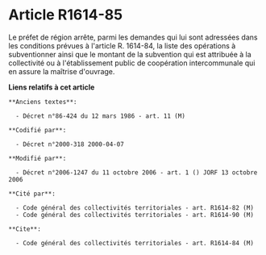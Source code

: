 # Article R1614-85

Le préfet de région arrête, parmi les demandes qui lui sont adressées dans les conditions prévues à l'article R. 1614-84, la
liste des opérations à subventionner ainsi que le montant de la subvention qui est attribuée à la collectivité ou à
l'établissement public de coopération intercommunale qui en assure la maîtrise d'ouvrage.

**Liens relatifs à cet article**

	**Anciens textes**:

	  - Décret n°86-424 du 12 mars 1986 - art. 11 (M)

	**Codifié par**:

	  - Décret n°2000-318 2000-04-07

	**Modifié par**:

	  - Décret n°2006-1247 du 11 octobre 2006 - art. 1 () JORF 13 octobre 2006

	**Cité par**:

	  - Code général des collectivités territoriales - art. R1614-82 (M)
	  - Code général des collectivités territoriales - art. R1614-90 (M)

	**Cite**:

	  - Code général des collectivités territoriales - art. R1614-84 (M)

